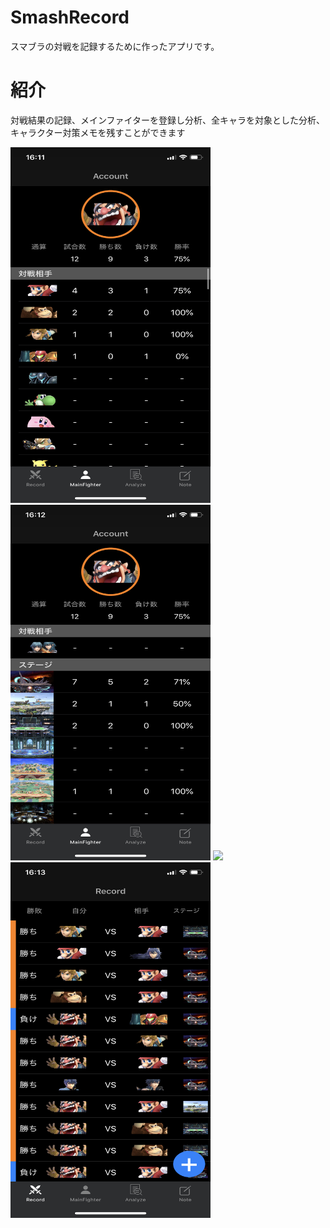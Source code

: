 # SmashRecord
スマブラの対戦を記録するために作ったアプリです。

# 紹介
対戦結果の記録、メインファイターを登録し分析、全キャラを対象とした分析、キャラクター対策メモを残すことができます

<img src="IMG_1113.png" width=320px>
<img src="IMG_1114.png" width=320px>
<img src="IMG_1115.png" width=320px>
<img src="IMG_1116.png" width=320px>
